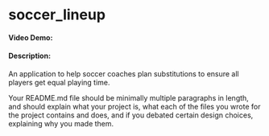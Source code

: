 # soccer_lineup
#### Video Demo:  <URL HERE>
#### Description:
An application to help soccer coaches plan substitutions to ensure all players get equal playing time.



Your README.md file should be minimally multiple paragraphs in length, and should explain what your project is, what each of the files you wrote for the project contains and does, and if you debated certain design choices, explaining why you made them.
